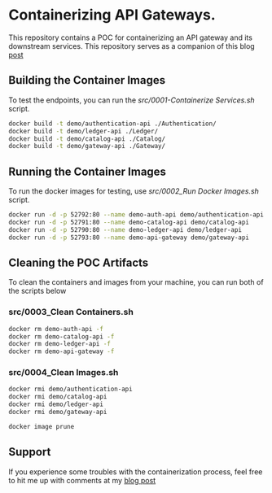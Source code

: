 # Containerizing API Gateways.

This repository contains a POC for containerizing an API gateway and its downstream services. This repository serves as a companion of this blog [post](http://www.pogsdotnet.com/2018/09/containerizing-aspnet-core-api-gateways.html)


## Building the Container Images

To test the endpoints, you can run the *src/0001-Containerize Services.sh* script.

```sh
docker build -t demo/authentication-api ./Authentication/
docker build -t demo/ledger-api ./Ledger/
docker build -t demo/catalog-api ./Catalog/
docker build -t demo/gateway-api ./Gateway/
```

## Running the Container Images

To run the docker images for testing, use *src/0002_Run Docker Images.sh* script.

```sh
docker run -d -p 52792:80 --name demo-auth-api demo/authentication-api
docker run -d -p 52791:80 --name demo-catalog-api demo/catalog-api
docker run -d -p 52790:80 --name demo-ledger-api demo/ledger-api
docker run -d -p 52793:80 --name demo-api-gateway demo/gateway-api
```

## Cleaning the POC Artifacts

To clean the containers and images from your machine, you can run both of the scripts below

### src/0003_Clean Containers.sh
```sh
docker rm demo-auth-api -f
docker rm demo-catalog-api -f
docker rm demo-ledger-api -f
docker rm demo-api-gateway -f
```

### src/0004_Clean Images.sh
```sh
docker rmi demo/authentication-api
docker rmi demo/catalog-api
docker rmi demo/ledger-api
docker rmi demo/gateway-api

docker image prune
```

## Support

If you experience some troubles with the containerization process, feel free to hit me up with comments at my [blog post](http://www.pogsdotnet.com/2018/09/containerizing-aspnet-core-api-gateways.html)
